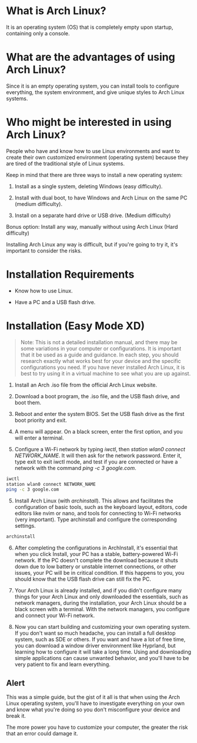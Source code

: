# What is Arch Linux?

It is an operating system (OS) that is completely empty upon startup, containing only a console.

# What are the advantages of using Arch Linux?

Since it is an empty operating system, you can install tools to configure everything, the system environment, and give unique styles to Arch Linux systems.

# Who might be interested in using Arch Linux?

People who have and know how to use Linux environments and want to create their own customized environment (operating system) because they are tired of the traditional style of Linux systems.

Keep in mind that there are three ways to install a new operating system:

1. Install as a single system, deleting Windows (easy difficulty).

2. Install with dual boot, to have Windows and Arch Linux on the same PC (medium difficulty).

3. Install on a separate hard drive or USB drive. (Medium difficulty)

Bonus option: Install any way,
manually without using Arch Linux
(Hard difficulty)

Installing Arch Linux any way is difficult, but if you're going to try it, it's important to consider the risks.

# Installation Requirements

* Know how to use Linux.

* Have a PC and a USB flash drive.

# Installation (Easy Mode XD)

> Note: This is not a detailed installation manual, and there may be some variations in your computer or configurations. It is important that it be used as a guide and guidance. In each step, you should research exactly what works best for your device and the specific configurations you need. If you have never installed Arch Linux, it is best to try using it in a virtual machine to see what you are up against.

1. Install an Arch .iso file from the official Arch Linux website.

2. Download a boot program, the .iso file, and the USB flash drive, and boot them.

3. Reboot and enter the system BIOS. Set the USB flash drive as the first boot priority and exit.

4. A menu will appear. On a black screen, enter the first option, and you will enter a terminal.

5. Configure a Wi-Fi network by typing *iwctl*, then *station wlan0 connect NETWORK_NAME*. It will then ask for the network password. Enter it, type exit to exit iwctl mode, and test if you are connected or have a network with the command *ping -c 3 google.com*.

``` sh
iwctl
station wlan0 connect NETWORK_NAME
ping -c 3 google.com
```

5. Install Arch Linux (with *archinstall*). This allows and facilitates the configuration of basic tools, such as the keyboard layout, editors, code editors like nvim or nano, and tools for connecting to Wi-Fi networks (very important). Type archinstall and configure the corresponding settings.

``` sh 
archinstall
```


6. After completing the configurations in ArchInstall, it's essential that when you click Install, your PC has a stable, battery-powered Wi-Fi network. If the PC doesn't complete the download because it shuts down due to low battery or unstable internet connections, or other issues, your PC will be in critical condition. If this happens to you, you should know that the USB flash drive can still fix the PC.

7. Your Arch Linux is already installed, and if you didn't configure many things for your Arch Linux and only downloaded the essentials, such as network managers, during the installation, your Arch Linux should be a black screen with a terminal. With the network managers, you configure and connect your Wi-Fi network.

8. Now you can start building and customizing your own operating system. If you don't want so much headache, you can install a full desktop system, such as SDE or others. If you want and have a lot of free time, you can download a window driver environment like Hyprland, but learning how to configure it will take a long time. Using and downloading simple applications can cause unwanted behavior, and you'll have to be very patient to fix and learn everything.

## Alert

This was a simple guide, but the gist of it all is that when using the Arch Linux operating system, you'll have to investigate everything on your own and know what you're doing so you don't misconfigure your device and break it.

The more power you have to customize your computer, the greater the risk that an error could damage it.

